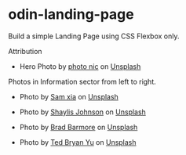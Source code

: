 # odin-landing-page

Build a simple Landing Page using CSS Flexbox only.

Attribution

- Hero Photo by <a href="https://unsplash.com/@chiro?utm_source=unsplash&utm_medium=referral&utm_content=creditCopyText">photo nic</a> on <a href="https://unsplash.com/photos/xOigCUcFdA8?utm_source=unsplash&utm_medium=referral&utm_content=creditCopyText">Unsplash</a>

Photos in Information sector from left to right.

- Photo by <a href="https://unsplash.com/@xiazhaoyang?utm_source=unsplash&utm_medium=referral&utm_content=creditCopyText">Sam xia</a> on <a href="https://unsplash.com/photos/0iIJ7OG6uPI?utm_source=unsplash&utm_medium=referral&utm_content=creditCopyText">Unsplash</a>

- Photo by <a href="https://unsplash.com/@cloudjumper22?utm_source=unsplash&utm_medium=referral&utm_content=creditCopyText">Shaylis Johnson</a> on <a href="https://unsplash.com/photos/W8ELBQgwqgk?utm_source=unsplash&utm_medium=referral&utm_content=creditCopyText">Unsplash</a>

- Photo by <a href="https://unsplash.com/@bradbarmore?utm_source=unsplash&utm_medium=referral&utm_content=creditCopyText">Brad Barmore</a> on <a href="https://unsplash.com/photos/IQxcuHBF7Uo?utm_source=unsplash&utm_medium=referral&utm_content=creditCopyText">Unsplash</a>

- Photo by <a href="https://unsplash.com/@wanderingteddybear?utm_source=unsplash&utm_medium=referral&utm_content=creditCopyText">Ted Bryan Yu</a> on <a href="https://unsplash.com/photos/5mezpWin6T8?utm_source=unsplash&utm_medium=referral&utm_content=creditCopyText">Unsplash</a>
